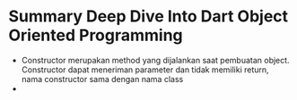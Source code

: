 # Summary Deep Dive Into Dart Object Oriented Programming

- Constructor merupakan method yang dijalankan saat pembuatan object. Constructor dapat meneriman parameter dan tidak memiliki return, nama constructor sama dengan nama class
- 